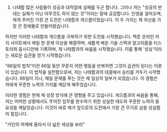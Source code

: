 1. 나태함 
많은 사람들이 성공과 대척점에 실패를 두곤 합니다. 그러나 저는 "성공의 반대는 실패가 아닌 아무것도 하지 않는 것"이라는 말에 공감합니다. 인생을 걸어오며, 제게 주어진 가장 큰 도전은 나태함과 게으름이었습니다. 이 두 가지는 제 자신을 가장 큰 장애물로 만들어왔습니다.

하지만 이러한 나태함과 게으름을 극복하기 위한 도전을 시작했습니다. 백준 온라인 저지 사이트에서 매일 한 문제 이상을 해결하며, 새롭게 배운 기술 스택과 알고리즘을 티스토리와 옵시디언에 기록하며, 제 나태함과의 싸움을 시작했습니다. 이를 통해 '성실'이라는 새로운 습관을 얻기 시작했습니다.

"66일의 법칙"이란 66일 동안 꾸준히 어떤 행동을 반복하면 그것이 습관이 된다는 이론이 있습니다. 이 법칙을 실천함으로써, 저는 나태함과의 대결에서 승리를 거두기 시작했습니다. 66일이 지나, 매일 문제를 푸는 것은 제 일상의 일부가 되었습니다. 이 경험은 저에게 꾸준한 노력의 가치를 깨닫게 해주었습니다.

이러한 경험은 현재 제 성장 방식에 큰 영향을 주고 있습니다. 게으름과의 싸움을 통해, 저는 어떠한 상황에서도 주어진 임무를 완수하기 위한 성실한 태도와 꾸준한 노력의 중요성을 깨달았습니다. 이것이 바로 제가 앞으로의 도전에서 가장 큰 무기로 삼을 성실함의 힘입니다.

"거인의 어깨에 올라서 더 넓은 세상을 보라"
